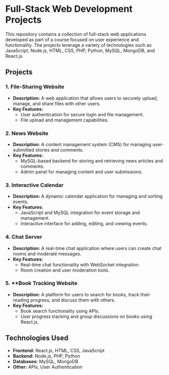 # Full-Stack Web Development Projects

This repository contains a collection of full-stack web applications developed as part of a course focused on user experience and functionality. The projects leverage a variety of technologies such as JavaScript, Node.js, HTML, CSS, PHP, Python, MySQL, MongoDB, and React.js.

## Projects

### 1. **File-Sharing Website**
   - **Description:** A web application that allows users to securely upload, manage, and share files with other users.
   - **Key Features:**
     - User authentication for secure login and file management.
     - File upload and management capabilities.
   
### 2. **News Website**
   - **Description:** A content management system (CMS) for managing user-submitted stories and comments.
   - **Key Features:**
     - MySQL-based backend for storing and retrieving news articles and comments.
     - Admin panel for managing content and user submissions.

### 3. **Interactive Calendar**
   - **Description:** A dynamic calendar application for managing and sorting events.
   - **Key Features:**
     - JavaScript and MySQL integration for event storage and management.
     - Interactive interface for adding, editing, and viewing events.

### 4. **Chat Server**
   - **Description:** A real-time chat application where users can create chat rooms and moderate messages.
   - **Key Features:**
     - Real-time chat functionality with WebSocket integration.
     - Room creation and user moderation tools.

### 5. **Book Tracking Website
   - **Description:** A platform for users to search for books, track their reading progress, and discuss them with others.
   - **Key Features:**
     - Book search functionality using APIs.
     - User progress tracking and group discussions on books using React.js.

## Technologies Used
- **Frontend:** React.js, HTML, CSS, JavaScript
- **Backend:** Node.js, PHP, Python
- **Databases:** MySQL, MongoDB
- **Other:** APIs, User Authentication
